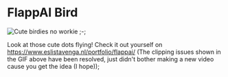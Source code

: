 # FlappAI Bird

![Cute birdies no workie ;-;](https://www.eslistavenga.nl/portfolio/flappai/trailer.gif)

Look at those cute dots flying! Check it out yourself on https://www.eslistavenga.nl/portfolio/flappai/ (The clipping issues shown in the GIF above have been resolved, just didn't bother making a new video cause you get the idea (I hope));
